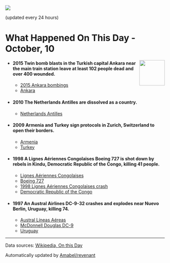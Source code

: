 <img src="https://img.shields.io/badge/last%20updated%20at-2020--10--10%2000%3A12%20(UTC)-brightgreen?style=for-the-badge">

(updated every 24 hours)

# What Happened On This Day - October, 10

<img align="right" src="https://user-images.githubusercontent.com/12688422/87848414-3e9d0800-c91b-11ea-84df-7ebcb2c52b8d.png" width="80px">

- #### 2015 Twin bomb blasts in the Turkish capital Ankara near the main train station leave at least 102 people dead and over 400 wounded.

  - [2015 Ankara bombings](https://wikipedia.org/wiki/2015_Ankara_bombings)
  - [Ankara](https://wikipedia.org/wiki/Ankara)

- #### 2010 The Netherlands Antilles are dissolved as a country.

  - [Netherlands Antilles](https://wikipedia.org/wiki/Netherlands_Antilles)

- #### 2009 Armenia and Turkey sign protocols in Zurich, Switzerland to open their borders.

  - [Armenia](https://wikipedia.org/wiki/Armenia)
  - [Turkey](https://wikipedia.org/wiki/Turkey)

- #### 1998 A Lignes Aériennes Congolaises Boeing 727 is shot down by rebels in Kindu, Democratic Republic of the Congo, killing 41 people.

  - [Lignes Aériennes Congolaises](https://wikipedia.org/wiki/Lignes_A%C3%A9riennes_Congolaises)
  - [Boeing 727](https://wikipedia.org/wiki/Boeing_727)
  - [1998 Lignes Aériennes Congolaises crash](https://wikipedia.org/wiki/1998_Lignes_A%C3%A9riennes_Congolaises_crash)
  - [Democratic Republic of the Congo](https://wikipedia.org/wiki/Democratic_Republic_of_the_Congo)

- #### 1997 An Austral Airlines DC-9-32 crashes and explodes near Nuevo Berlin, Uruguay, killing 74.

  - [Austral Líneas Aéreas](https://wikipedia.org/wiki/Austral_L%C3%ADneas_A%C3%A9reas)
  - [McDonnell Douglas DC-9](https://wikipedia.org/wiki/McDonnell_Douglas_DC-9)
  - [Uruguay](https://wikipedia.org/wiki/Uruguay)
---

Data sources: [Wikipedia, On this Day](https://byabbe.se/on-this-day/)

Automatically updated by [Amabel/revenant](https://github.com/Amabel/revenant)